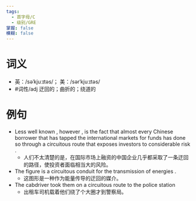 ```yaml
---
tags:
  - 首字母/C
  - 级别/GRE
掌握: false
模糊: false
---
```

# 词义
- 英：/səˈkjuːɪtəs/； 美：/sərˈkjuːɪtəs/
- #词性/adj  迂回的；曲折的；绕道的
# 例句
- Less well known , however , is the fact that almost every Chinese borrower that has tapped the international markets for funds has done so through a circuitous route that exposes investors to considerable risk .
	- 人们不太清楚的是，在国际市场上融资的中国企业几乎都采取了一条迂回的路径，使投资者面临相当大的风险。
- The figure is a circuitous conduit for the transmission of energies .
	- 这图形是一种作为能量传导的迂回的媒介。
- The cabdriver took them on a circuitous route to the police station
	- 出租车司机载着他们绕了个大圈才到警察局。
